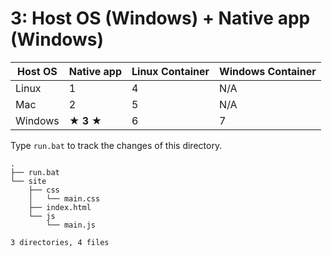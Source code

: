 # 3: Host OS (Windows) + Native app (Windows)

| Host OS | Native app | Linux Container | Windows Container |
|---------|------------|-----------------|-------------------|
| Linux   | 1          | 4               | N/A               |
| Mac     | 2          | 5               | N/A               |
| Windows | **★ 3 ★**  | 6               | 7                 |


Type `run.bat` to track the changes of this directory.

```
.
├── run.bat
└── site
    ├── css
    │   └── main.css
    ├── index.html
    └── js
        └── main.js

3 directories, 4 files
```
